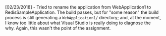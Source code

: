 [02/23/2018] - Tried to rename the application from WebApplication1 to RedisSampleApplication. The build passes, but for "some reason" the build process is still generating a `WebApplication1/` directory; and, at the moment, I know too little about what Visual Studio is really doing to diagnose the why. Again, this wasn't the point of the assignment. 
